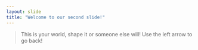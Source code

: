 ```yaml
---
layout: slide
title: "Welcome to our second slide!"
---
```

> This is your world, shape it or someone else will!
Use the left arrow to go back!
